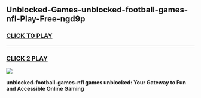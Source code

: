 
## Unblocked-Games-unblocked-football-games-nfl-Play-Free-ngd9p
<h3>
<a href="https://premium76.site?title=unblocked-football-games-nfl&ref=18A">CLICK TO PLAY</a></h3>
<hr>

<h3>
<a href="https://premium76.site?title=unblocked-football-games-nfl&ref=18A">CLICK 2 PLAY</a>
  
</h3>

<a href="https://premium76.site?title=unblocked-football-games-nfl&ref=18A"><img src="https://clearcache.store/games.png"></a>


**unblocked-football-games-nfl games unblocked: Your Gateway to Fun and Accessible Online Gaming**
